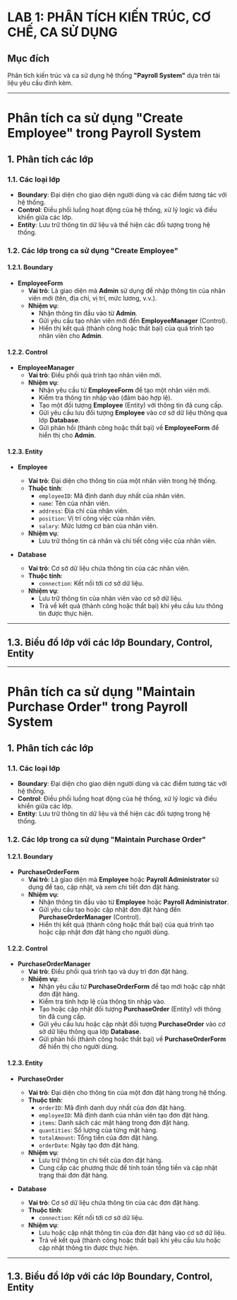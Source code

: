 # LAB 1: PHÂN TÍCH KIẾN TRÚC, CƠ CHẾ, CA SỬ DỤNG

## Mục đích
Phân tích kiến trúc và ca sử dụng hệ thống **"Payroll System"** dựa trên tài liệu yêu cầu đính kèm.

---

# Phân tích ca sử dụng "Create Employee" trong Payroll System

## 1. Phân tích các lớp

### 1.1. Các loại lớp
- **Boundary**: Đại diện cho giao diện người dùng và các điểm tương tác với hệ thống.
- **Control**: Điều phối luồng hoạt động của hệ thống, xử lý logic và điều khiển giữa các lớp.
- **Entity**: Lưu trữ thông tin dữ liệu và thể hiện các đối tượng trong hệ thống.

### 1.2. Các lớp trong ca sử dụng "Create Employee"

#### 1.2.1. Boundary
- **EmployeeForm**
  - **Vai trò**: Là giao diện mà **Admin** sử dụng để nhập thông tin của nhân viên mới (tên, địa chỉ, vị trí, mức lương, v.v.).
  - **Nhiệm vụ**:
    - Nhận thông tin đầu vào từ **Admin**.
    - Gửi yêu cầu tạo nhân viên mới đến **EmployeeManager** (Control).
    - Hiển thị kết quả (thành công hoặc thất bại) của quá trình tạo nhân viên cho **Admin**.

#### 1.2.2. Control
- **EmployeeManager**
  - **Vai trò**: Điều phối quá trình tạo nhân viên mới.
  - **Nhiệm vụ**:
    - Nhận yêu cầu từ **EmployeeForm** để tạo một nhân viên mới.
    - Kiểm tra thông tin nhập vào (đảm bảo hợp lệ).
    - Tạo một đối tượng **Employee** (Entity) với thông tin đã cung cấp.
    - Gửi yêu cầu lưu đối tượng **Employee** vào cơ sở dữ liệu thông qua lớp **Database**.
    - Gửi phản hồi (thành công hoặc thất bại) về **EmployeeForm** để hiển thị cho **Admin**.

#### 1.2.3. Entity
- **Employee**
  - **Vai trò**: Đại diện cho thông tin của một nhân viên trong hệ thống.
  - **Thuộc tính**:
    - `employeeID`: Mã định danh duy nhất của nhân viên.
    - `name`: Tên của nhân viên.
    - `address`: Địa chỉ của nhân viên.
    - `position`: Vị trí công việc của nhân viên.
    - `salary`: Mức lương cơ bản của nhân viên.
  - **Nhiệm vụ**:
    - Lưu trữ thông tin cá nhân và chi tiết công việc của nhân viên.

- **Database**
  - **Vai trò**: Cơ sở dữ liệu chứa thông tin của các nhân viên.
  - **Thuộc tính**:
    - `connection`: Kết nối tới cơ sở dữ liệu.
  - **Nhiệm vụ**:
    - Lưu trữ thông tin của nhân viên vào cơ sở dữ liệu.
    - Trả về kết quả (thành công hoặc thất bại) khi yêu cầu lưu thông tin được thực hiện.

---

## 1.3. Biểu đồ lớp với các lớp Boundary, Control, Entity



---


# Phân tích ca sử dụng "Maintain Purchase Order" trong Payroll System

## 1. Phân tích các lớp

### 1.1. Các loại lớp
- **Boundary**: Đại diện cho giao diện người dùng và các điểm tương tác với hệ thống.
- **Control**: Điều phối luồng hoạt động của hệ thống, xử lý logic và điều khiển giữa các lớp.
- **Entity**: Lưu trữ thông tin dữ liệu và thể hiện các đối tượng trong hệ thống.

### 1.2. Các lớp trong ca sử dụng "Maintain Purchase Order"

#### 1.2.1. Boundary
- **PurchaseOrderForm**
  - **Vai trò**: Là giao diện mà **Employee** hoặc **Payroll Administrator** sử dụng để tạo, cập nhật, và xem chi tiết đơn đặt hàng.
  - **Nhiệm vụ**:
    - Nhận thông tin đầu vào từ **Employee** hoặc **Payroll Administrator**.
    - Gửi yêu cầu tạo hoặc cập nhật đơn đặt hàng đến **PurchaseOrderManager** (Control).
    - Hiển thị kết quả (thành công hoặc thất bại) của quá trình tạo hoặc cập nhật đơn đặt hàng cho người dùng.

#### 1.2.2. Control
- **PurchaseOrderManager**
  - **Vai trò**: Điều phối quá trình tạo và duy trì đơn đặt hàng.
  - **Nhiệm vụ**:
    - Nhận yêu cầu từ **PurchaseOrderForm** để tạo mới hoặc cập nhật đơn đặt hàng.
    - Kiểm tra tính hợp lệ của thông tin nhập vào.
    - Tạo hoặc cập nhật đối tượng **PurchaseOrder** (Entity) với thông tin đã cung cấp.
    - Gửi yêu cầu lưu hoặc cập nhật đối tượng **PurchaseOrder** vào cơ sở dữ liệu thông qua lớp **Database**.
    - Gửi phản hồi (thành công hoặc thất bại) về **PurchaseOrderForm** để hiển thị cho người dùng.

#### 1.2.3. Entity
- **PurchaseOrder**
  - **Vai trò**: Đại diện cho thông tin của một đơn đặt hàng trong hệ thống.
  - **Thuộc tính**:
    - `orderID`: Mã định danh duy nhất của đơn đặt hàng.
    - `employeeID`: Mã định danh của nhân viên tạo đơn đặt hàng.
    - `items`: Danh sách các mặt hàng trong đơn đặt hàng.
    - `quantities`: Số lượng của từng mặt hàng.
    - `totalAmount`: Tổng tiền của đơn đặt hàng.
    - `orderDate`: Ngày tạo đơn đặt hàng.
  - **Nhiệm vụ**:
    - Lưu trữ thông tin chi tiết của đơn đặt hàng.
    - Cung cấp các phương thức để tính toán tổng tiền và cập nhật trạng thái đơn đặt hàng.

- **Database**
  - **Vai trò**: Cơ sở dữ liệu chứa thông tin của các đơn đặt hàng.
  - **Thuộc tính**:
    - `connection`: Kết nối tới cơ sở dữ liệu.
  - **Nhiệm vụ**:
    - Lưu hoặc cập nhật thông tin của đơn đặt hàng vào cơ sở dữ liệu.
    - Trả về kết quả (thành công hoặc thất bại) khi yêu cầu lưu hoặc cập nhật thông tin được thực hiện.

---

## 1.3. Biểu đồ lớp với các lớp Boundary, Control, Entity



